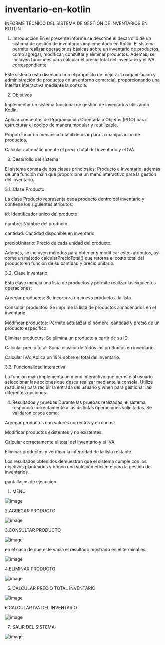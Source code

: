 # inventario-en-kotlin
INFORME TÉCNICO DEL SISTEMA DE GESTIÓN DE INVENTARIOS EN KOTLIN

1. Introducción
En el presente informe se describe el desarrollo de un sistema de gestión de inventarios implementado en Kotlin. El sistema permite realizar operaciones básicas sobre un inventario de productos, como agregar, modificar, consultar y eliminar productos. Además, se incluyen funciones para calcular el precio total del inventario y el IVA correspondiente.

Este sistema está diseñado con el propósito de mejorar la organización y administración de productos en un entorno comercial, proporcionando una interfaz interactiva mediante la consola.

2. Objetivos

Implementar un sistema funcional de gestión de inventarios utilizando Kotlin.

Aplicar conceptos de Programación Orientada a Objetos (POO) para estructurar el código de manera modular y reutilizable.

Proporcionar un mecanismo fácil de usar para la manipulación de productos.

Calcular automáticamente el precio total del inventario y el IVA.

3. Desarrollo del sistema

El sistema consta de dos clases principales: Producto e Inventario, además de una función main que proporciona un menú interactivo para la gestión del inventario.

3.1. Clase Producto

La clase Producto representa cada producto dentro del inventario y contiene los siguientes atributos:

id: Identificador único del producto.

nombre: Nombre del producto.

cantidad: Cantidad disponible en inventario.

precioUnitario: Precio de cada unidad del producto.

Además, se incluyen métodos para obtener y modificar estos atributos, así como un método calcularPrecioTotal() que retorna el costo total del producto en función de su cantidad y precio unitario.

3.2. Clase Inventario

Esta clase maneja una lista de productos y permite realizar las siguientes operaciones:

Agregar productos: Se incorpora un nuevo producto a la lista.

Consultar productos: Se imprime la lista de productos almacenados en el inventario.

Modificar productos: Permite actualizar el nombre, cantidad y precio de un producto específico.

Eliminar productos: Se elimina un producto a partir de su ID.

Calcular precio total: Suma el valor de todos los productos en inventario.

Calcular IVA: Aplica un 19% sobre el total del inventario.

3.3. Funcionalidad interactiva

La función main implementa un menú interactivo que permite al usuario seleccionar las acciones que desea realizar mediante la consola. Utiliza readLine() para recibir la entrada del usuario y when para gestionar las diferentes opciones.

4. Resultados y pruebas
Durante las pruebas realizadas, el sistema respondió correctamente a las distintas operaciones solicitadas. Se validaron casos como:

Agregar productos con valores correctos y erróneos.

Modificar productos existentes y no existentes.

Calcular correctamente el total del inventario y el IVA.

Eliminar productos y verificar la integridad de la lista restante.

Los resultados obtenidos demuestran que el sistema cumple con los objetivos planteados y brinda una solución eficiente para la gestión de inventarios.

pantallasos de ejecucion

1. MENU
   
![image](https://github.com/user-attachments/assets/5cd2350a-71ea-4d50-87ce-0de90671459b)

2.AGREGAR PRODUCTO

![image](https://github.com/user-attachments/assets/a5b8278f-31cd-43b1-a0d9-b2a64eca5f74)

3.CONSULTAR PRODUCTO

![image](https://github.com/user-attachments/assets/47ea4110-401f-4137-96d9-165a5f1dfa2e)

en el caso de que este vacia el resultado mostrado en el terminal es

![image](https://github.com/user-attachments/assets/8ab5fbb6-c497-41d1-a5f1-6047c3473c5c)


4.ELIMINAR PRODUCTO

![image](https://github.com/user-attachments/assets/41476aff-03c7-4ccb-9942-25d036c61c09)

5. CALCULAR PRECIO TOTAL INVENTARIO

![image](https://github.com/user-attachments/assets/1638bb84-9eed-49db-adff-31b280c7f13f)

6.CALCULAR IVA DEL INVENTARIO

![image](https://github.com/user-attachments/assets/1acd4b53-4308-4ce9-9e7a-a1acd959f3f0)

7. SALIR DEL SISTEMA

![image](https://github.com/user-attachments/assets/af1e6210-77f7-4e2f-bcdd-3fb50bf9af5a)






